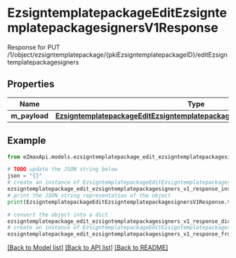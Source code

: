 # EzsigntemplatepackageEditEzsigntemplatepackagesignersV1Response

Response for PUT /1/object/ezsigntemplatepackage/{pkiEzsigntemplatepackageID}/editEzsigntemplatepackagesigners

## Properties

Name | Type | Description | Notes
------------ | ------------- | ------------- | -------------
**m_payload** | [**EzsigntemplatepackageEditEzsigntemplatepackagesignersV1ResponseMPayload**](EzsigntemplatepackageEditEzsigntemplatepackagesignersV1ResponseMPayload.md) |  | 

## Example

```python
from eZmaxApi.models.ezsigntemplatepackage_edit_ezsigntemplatepackagesigners_v1_response import EzsigntemplatepackageEditEzsigntemplatepackagesignersV1Response

# TODO update the JSON string below
json = "{}"
# create an instance of EzsigntemplatepackageEditEzsigntemplatepackagesignersV1Response from a JSON string
ezsigntemplatepackage_edit_ezsigntemplatepackagesigners_v1_response_instance = EzsigntemplatepackageEditEzsigntemplatepackagesignersV1Response.from_json(json)
# print the JSON string representation of the object
print(EzsigntemplatepackageEditEzsigntemplatepackagesignersV1Response.to_json())

# convert the object into a dict
ezsigntemplatepackage_edit_ezsigntemplatepackagesigners_v1_response_dict = ezsigntemplatepackage_edit_ezsigntemplatepackagesigners_v1_response_instance.to_dict()
# create an instance of EzsigntemplatepackageEditEzsigntemplatepackagesignersV1Response from a dict
ezsigntemplatepackage_edit_ezsigntemplatepackagesigners_v1_response_from_dict = EzsigntemplatepackageEditEzsigntemplatepackagesignersV1Response.from_dict(ezsigntemplatepackage_edit_ezsigntemplatepackagesigners_v1_response_dict)
```
[[Back to Model list]](../README.md#documentation-for-models) [[Back to API list]](../README.md#documentation-for-api-endpoints) [[Back to README]](../README.md)


